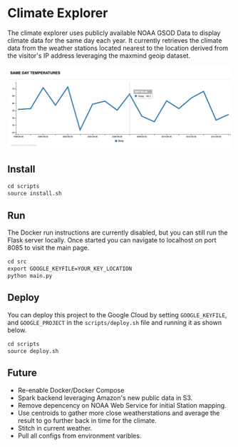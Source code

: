 # Climate Explorer
The climate explorer uses publicly available NOAA GSOD Data to display climate data for the same day each year. It currently retrieves the climate data from the weather stations located nearest to the location derived from the visitor's IP address leveraging the maxmind geoip dataset.

![Climate Explorer Screenshot](/docs/images/screenshot.png?raw=true "Climate Explorer Screenshot")

## Install
```
cd scripts
source install.sh
```
## Run
The Docker run instructions are currently disabled, but you can still run the Flask server locally. Once started you can navigate to localhost on port 8085 to visit the main page.
```
cd src
export GOOGLE_KEYFILE=YOUR_KEY_LOCATION
python main.py
```

## Deploy
You can deploy this project to the Google Cloud by setting `GOOGLE_KEYFILE`, and `GOOGLE_PROJECT` in the `scripts/deploy.sh` file and running it as shown below.
```
cd scripts
source deploy.sh
```

## Future
* Re-enable Docker/Docker Compose
* Spark backend leveraging Amazon's new public data in S3.
* Remove depencency on NOAA Web Service for initial Station mapping.
* Use centroids to gather more close weatherstations and average the result to go further back in time for the climate.
* Stitch in current weather.
* Pull all configs from environment varibles.